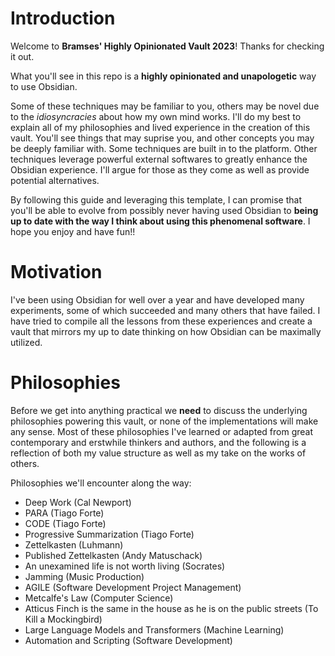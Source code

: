 # Introduction

Welcome to **Bramses' Highly Opinionated Vault 2023**! Thanks for checking it out.

What you'll see in this repo is a **highly opinionated and unapologetic** way to use Obsidian. 

Some of these techniques may be familiar to you, others may be novel due to the *idiosyncracies* about how my own mind works. I'll do my best to explain all of my philosophies and lived experience in the creation of this vault. You'll see things that may suprise you, and other concepts you may be deeply familiar with. Some techniques are built in to the platform. Other techniques leverage powerful external softwares to greatly enhance the Obsidian experience. I'll argue for those as they come as well as provide potential alternatives.

By following this guide and leveraging this template, I can promise that you'll be able to evolve from possibly never having used Obsidian to **being up to date with the way I think about using this phenomenal software**. I hope you enjoy and have fun!!

# Motivation

I've been using Obsidian for well over a year and have developed many experiments, some of which succeeded and many others that have failed. I have tried to compile all the lessons from these experiences and create a vault that mirrors my up to date thinking on how Obsidian can be maximally utilized.


# Philosophies

Before we get into anything practical we **need** to discuss the underlying philosophies powering this vault, or none of the implementations will make any sense. Most of these philosophies I've learned or adapted from great contemporary and erstwhile thinkers and authors, and the following is a reflection of both my value structure as well as my take on the works of others.

Philosophies we'll encounter along the way:
- Deep Work (Cal Newport)
- PARA (Tiago Forte)
- CODE (Tiago Forte)
- Progressive Summarization (Tiago Forte)
- Zettelkasten (Luhmann)
- Published Zettelkasten (Andy Matuschack)
- An unexamined life is not worth living (Socrates)
- Jamming (Music Production)
- AGILE (Software Development Project Management)
- Metcalfe's Law (Computer Science)
- Atticus Finch is the same in the house as he is on the public streets (To Kill a Mockingbird)
- Large Language Models and Transformers (Machine Learning)
- Automation and Scripting (Software Development)

